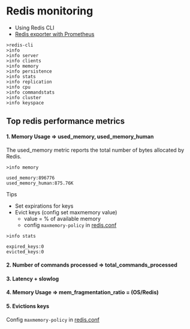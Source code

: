# Redis monitoring
* Using Redis CLI
* [Redis exporter with Prometheus](https://github.com/oliver006/redis_exporter)


```
>redis-cli 
>info
>info server
>info clients
>info memory
>info persistence
>info stats
>info replication
>info cpu
>info commandstats
>info cluster
>info keyspace
```

## Top redis performance metrics
#### 1. Memory Usage => used_memory, used_memory_human
The	used_memory metric reports the total number of bytes allocated by Redis.

```
>info memory

used_memory:896776
used_memory_human:875.76K
```

Tips
* Set expirations for keys
* Evict keys (config set maxmemory value)
  * value = % of available memory
  * config `maxmemory-policy` in [redis.conf](https://github.com/up1/course-imc-devops-5-days/blob/main/database/workshop/example-redis.conf)

```
>info stats

expired_keys:0
evicted_keys:0
```

#### 2. Number of commands processed => total_commands_processed


#### 3. Latency + slowlog


#### 4. Memory Usage => mem_fragmentation_ratio = (OS/Redis)


#### 5. Evictions keys
Config `maxmemory-policy` in [redis.conf](https://github.com/up1/course-imc-devops-5-days/blob/main/database/workshop/example-redis.conf)

